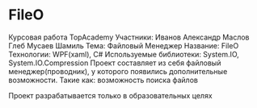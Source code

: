 # FileO
Курсовая работа TopAcademy
Участники:
  Иванов Александр
  Маслов Глеб
  Мусаев Шамиль 
Тема: 
  Файловый Менеджер
Название:
  FileO
Технологии:
  WPF(xaml), C#
Используемые библиотеки:
    System.IO, System.IO.Compression
Проект составляет из себя файловый менеджер(проводник), у которого появились дополнительные возможности. Такие как: возможность поиска файлов  


Проект разрабатывается только в образовательных целях
